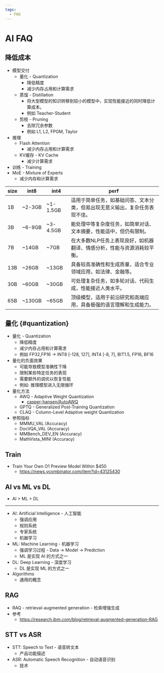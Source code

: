 ```yaml
---
tags:
  - FAQ
---
```


# AI FAQ

## 降低成本

- 模型交付
  - 量化 - Quantization
    - 降低精度
    - 减少内存占用和计算需求
  - 蒸馏 - Distillation
    - 将大型模型的知识转移到较小的模型中，实现性能接近的同时降低计算成本。
    - 例如 Teacher-Student
  - 剪枝 - Pruning
    - 去除冗余参数
    - 例如 L1, L2, FPGM, Taylor
- 推理
  - Flash Attention
    - 减少内存占用和计算需求
  - KV缓存 - KV Cache
    - 减少计算需求
- 训练 - Training
- MoE - Mixture of Experts
  - 减少内存和计算需求

| size | int8   | int4     | perf                                                                         |
| ---- | ------ | -------- | ---------------------------------------------------------------------------- |
| 1B   | ~2-3GB | ~1-1.5GB | 适用于简单任务，如基础问答、文本分类，但易出现无意义输出，复杂任务表现不佳。 |
| 3B   | ~6-9GB | ~3-4.5GB | 能处理中等复杂度任务，如简单对话、文本摘要，性能适中，但仍有限制。           |
| 7B   | ~14GB  | ~7GB     | 在大多数NLP任务上表现良好，如机器翻译、情感分析，性能与资源消耗较平衡。      |
| 13B  | ~26GB  | ~13GB    | 具备较高准确性和生成质量，适合专业领域应用，如法律、金融等。                 |
| 30B  | ~60GB  | ~30GB    | 可处理复杂任务，如多轮对话、代码生成，性能接近人类水平。                     |
| 65B  | ~130GB | ~65GB    | 顶级模型，适用于前沿研究和高端应用，具备极强的语言理解和生成能力。           |

## 量化 {#quantization}

- 量化 - Quantization
  - 降低精度
  - 减少内存占用和计算需求
  - 例如 FP32,FP16 -> INT8 [-128, 127], INT4 [-8, 7], BIT1.5, FP16, BF16
- 量化的负面效果
  - 可能导致模型准确性下降
  - 限制某些特定任务的表现
  - 需要额外的调优以恢复性能
  - 例如: 推理模型进入无限循环
- 量化方法
  - AWQ - Adaptive Weight Quantization
    - [casper-hansen/AutoAWQ](https://github.com/casper-hansen/AutoAWQ)
  - GPTQ - Generalized Post-Training Quantization
  - CLAQ - Column-Level Adaptive weight Quantization
- 参照指标
  - MMMU_VAL (Accuracy)
  - DocVQA_VAL (Accuracy)
  - MMBench_DEV_EN (Accuracy)
  - MathVista_MINI (Accuracy)

## Train

- Train Your Own O1 Preview Model Within $450
  - https://news.ycombinator.com/item?id=43125430

## AI vs ML vs DL

- AI > ML > DL

---

- AI: Artificial Intelligence - 人工智能
  - 强调应用
  - 规则系统
  - 专家系统
  - 机器学习
- ML: Machine Learning - 机器学习
  - 强调学习过程 - Data -> Model -> Prediction
  - ML 是实现 AI 的方式之一
- DL: Deep Learning - 深度学习
  - DL 是实现 ML 的方式之一
- Algorithms
  - 通用的概念

## RAG

- RAQ - retrieval-augmented generation - 检索增强生成
- 参考
  - https://research.ibm.com/blog/retrieval-augmented-generation-RAG

## STT vs ASR

- STT: Speech to Text - 语音转文本
  - 产品功能描述
- ASR: Automatic Speech Recognition - 自动语音识别
  - 技术
